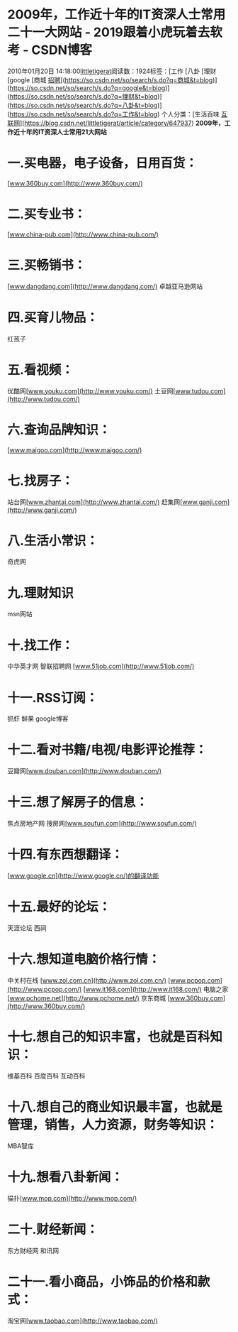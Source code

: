 # 2009年，工作近十年的IT资深人士常用二十一大网站 - 2019跟着小虎玩着去软考 - CSDN博客
2010年01月20日 14:18:00[littletigerat](https://me.csdn.net/littletigerat)阅读数：1924标签：[工作																[八卦																[理财																[google																[商城																[招聘](https://so.csdn.net/so/search/s.do?q=招聘&t=blog)](https://so.csdn.net/so/search/s.do?q=商城&t=blog)](https://so.csdn.net/so/search/s.do?q=google&t=blog)](https://so.csdn.net/so/search/s.do?q=理财&t=blog)](https://so.csdn.net/so/search/s.do?q=八卦&t=blog)](https://so.csdn.net/so/search/s.do?q=工作&t=blog)
个人分类：[生活百味																[互联网](https://blog.csdn.net/littletigerat/article/category/646096)](https://blog.csdn.net/littletigerat/article/category/647937)
**2009年，工作近十年的IT资深人士常用21大网站**
# 一.买电器，电子设备，日用百货：
[www.360buy.com](http://www.360buy.com/)
# 二.买专业书：
[www.china-pub.com](http://www.china-pub.com/)
# 三.买畅销书：
[www.dangdang.com](http://www.dangdang.com/)
卓越亚马逊网站
# 四.买育儿物品：
红孩子
# 五.看视频：
优酷网[www.youku.com](http://www.youku.com/)
土豆网[www.tudou.com](http://www.tudou.com/)
# 六.查询品牌知识：
[www.maigoo.com](http://www.maigoo.com/)
# 七.找房子：
站台网[www.zhantai.com](http://www.zhantai.com/)
赶集网[www.ganji.com](http://www.ganji.com/)
# 八.生活小常识：
奇虎网
# 九.理财知识
msn网站
# 十.找工作：
中华英才网
智联招聘网
[www.51job.com](http://www.51job.com/)
# 十一.RSS订阅：
抓虾 
鲜果 
google博客
# 十二.看对书籍/电视/电影评论推荐：
豆瓣网[www.douban.com](http://www.douban.com/)
# 十三.想了解房子的信息：
焦点房地产网
搜房网[www.soufun.com](http://www.soufun.com/)
# 十四.有东西想翻译：
[www.google.cn](http://www.google.cn/)的翻译功能
# 十五.最好的论坛：
天涯论坛
西祠
# 十六.想知道电脑价格行情：
中关村在线 [www.zol.com.cn](http://www.zol.com.cn/)
[www.pcpop.com](http://www.pcpop.com/)
[www.it168.com](http://www.it168.com/)
电脑之家[www.pchome.net](http://www.pchome.net/)
京东商城 [www.360buy.com](http://www.360buy.com/)
# 十七.想自己的知识丰富，也就是百科知识：
维基百科
百度百科
互动百科
# 十八.想自己的商业知识最丰富，也就是管理，销售，人力资源，财务等知识：
MBA智库
# 十九.想看八卦新闻：
猫扑[www.mop.com](http://www.mop.com/)
# 二十.财经新闻：
东方财经网
和讯网
# 二十一.看小商品，小饰品的价格和款式：
淘宝网[www.taobao.com](http://www.taobao.com/)

